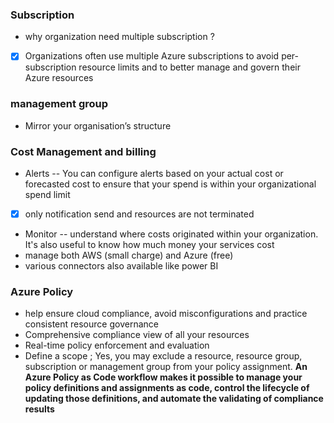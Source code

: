 ### Subscription

- why organization need multiple subscription ?
- [x] Organizations often use multiple Azure subscriptions to avoid per-subscription resource limits and to better manage and govern their Azure resources


### management group
- Mirror your organisation’s structure

### Cost Management and billing
- Alerts -- You can configure alerts based on your actual cost or forecasted cost to ensure that your spend is within your organizational spend limit
     
 - [x] only notification send and resources are not terminated
- Monitor -- understand where costs originated within your organization. It's also useful to know how much money your services cost
- manage both AWS (small charge) and Azure (free)
- various connectors also available like power BI

### Azure Policy 
- help ensure cloud compliance, avoid misconfigurations and practice consistent resource governance
- Comprehensive compliance view of all your resources
- Real-time policy enforcement and evaluation
- Define a scope ; Yes, you may exclude a resource, resource group, subscription or management group from your policy assignment.
**An Azure Policy as Code workflow makes it possible to manage your policy definitions and assignments as code, control the lifecycle of updating those definitions, and automate the validating of compliance results**
